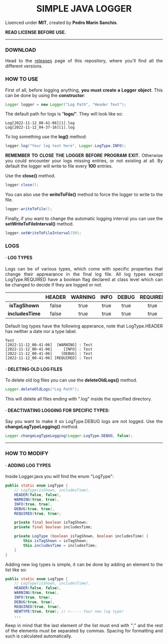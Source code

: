 

<div style="text-align: justify">

<div style="text-align: center">

# SIMPLE JAVA LOGGER

</div>

Lisenced under **MIT**, created by **Pedro Marín Sanchis**.
    
**READ LICENSE BEFORE USE.**

---
    
### DOWNLOAD
    
Head to the [releases](https://github.com/pedro09pm/SimpleJavaLogger/releases) page of this repository, where you'll find all the different versions.

### HOW TO USE

First of all, before logging anything, **you must create a Logger object**. This can be done by using the **constructor**:

```java
Logger logger = new Logger("Log Path", "Header Text");
```

The default path for logs is "**logs/**". They will look like so:

```
Log[2022-11-12_00-41-06][1].log
Log[2022-11-12_04-37-16][1].log
```

To log something use the **log()** method:

```java
logger.log("Your log text here", Logger.LogType.INFO);
```

**REMEMBER TO CLOSE THE LOGGER BEFORE PROGRAM EXIT.** Otherwise you could encounter your logs missing entries, or not existing at all. By default the logger will write to file every **100** entries.

Use the **close()** method.
```java
logger.close();
```

You can also use the **writeToFile()** method to force the logger to write to the file.

```java
logger.writeToFile();
```

Finally, if you want to change the automatic logging interval you can use the **setWriteToFileInterval()** method.
```java
logger.setWriteToFileInterval(50);
```

### LOGS

#### · LOG TYPES

Logs can be of various types, which come with specific properties that change their apprearance in the final log file. All log types except LogType.REQUIRED have a boolean flag declared at class level which can be changed to decide if they are logged or not.

|                  |      **HEADER**     |     **WARNING**     |       **INFO**      |      **DEBUG**      | **REQUIRED** |
|:----------------:|:-------------------:|:-------------------:|:-------------------:|:-------------------:|:------------:|
| **isTagShown**   | false               | true                | true                | true                | true         |
| **includesTime** | false               | true                | true                | true                | true         |

Default log types have the following apperance, note that LogType.HEADER has neither a date nor a type label.


```
Test
[2022-11-12_00-41-06]  [WARNING] : Test
[2022-11-12_00-41-06]     [INFO] : Test
[2022-11-12_00-41-06]    [DEBUG] : Test
[2022-11-12_00-41-06] [REQUIRED] : Test
```

#### · DELETING OLD LOG FILES

To delete old log files you can use the **deleteOldLogs()** method.

```java
Logger.deleteOldLogs("Log Path");
```

This will delete all files ending with ".log" inside the specified directory.

#### · DEACTIVATING LOGGING FOR SPECIFIC TYPES:

Say you want to make it so LogType.DEBUG logs are not logged. Use the **changeLogTypeLogging()** method.

```java
Logger.changeLogTypeLogging(Logger.LogType.DEBUG, false);
```

---

### HOW TO MODIFY

#### · ADDING LOG TYPES

Inside Logger.java you will find the enum "LogType":

```java
public static enum LogType {
    // LogType(isShown, includesTime).
    HEADER(false, false),
    WARNING(true, true),
    INFO(true, true),
    DEBUG(true, true),
    REQUIRED(true, true);

    private final boolean isTagShown;
    private final boolean includesTime;

    private LogType (boolean isTagShown, boolean includesTime) {
        this.isTagShown = isTagShown;
        this.includesTime = includesTime;
    }
}
```

Adding new log types is simple, it can be done by adding an element to the list like so:

```java
public static enum LogType {
    // LogType(isShown, includesTime).
    HEADER(false, false),
    WARNING(true, true),
    INFO(true, true),
    DEBUG(true, true),
    REQUIRED(true, true),
    NEWTYPE(true, true); // <----- Your new log type!
    ...
```

Keep in mind that the last element of the list must end with ";" and the rest of the elements must be separated by commas. Spacing for formatting and such is calculated automatically.

</div>
